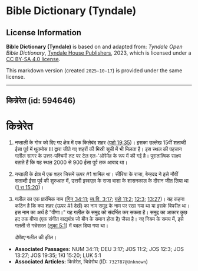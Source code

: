 # Bible Dictionary (Tyndale)

## License Information

**Bible Dictionary (Tyndale)** is based on and adapted from: _Tyndale Open Bible Dictionary_, [Tyndale House Publishers](https://tyndaleopenresources.com/), 2023, which is licensed under a [CC BY-SA 4.0 license](https://creativecommons.org/licenses/by-sa/4.0/legalcode.en).

This markdown version (created `2025-10-17`) is provided under the same license.



--------------------------------

## किन्नेरेत (id: 594646)

किन्नेरेत
=========

1. नप्ताली के गोत्र को दिए गए क्षेत्र में एक किलेबंद शहर ([यहो 19:35](https://ref.ly/Josh19:35))। इसका उल्लेख 15वीं शताब्दी ईसा पूर्व में थुतमोस III द्वारा जीते गए शहरों की मिस्री सूची में भी मिलता है। इस स्थल की पहचान गलील सागर के उत्तर\-पश्चिमी तट पर टेल एल\-'ओरेमेह के रूप में की गई है। पुरातात्विक साक्ष्य बताते हैं कि यह स्थल 2000 से 900 ईसा पूर्व तक आबाद था।
2. नप्ताली के क्षेत्र में एक शहर जिसमें ऊपर \#1 शामिल था। सीरिया के राजा, बेन्हदद ने इसे नौवीं शताब्दी ईसा पूर्व की शुरुआत में, उत्तरी इस्राएल के राजा बाशा के शासनकाल के दौरान जीत लिया था ([1 रा 15:20](https://ref.ly/1Kgs15:20))।
3. गलील का एक प्रारंभिक नाम ([गिन 34:11](https://ref.ly/Num34:11); [व्य.वि. 3:17](https://ref.ly/Deut3:17); [यहो 11:2](https://ref.ly/Josh11:2); [12:3](https://ref.ly/Josh12:3); [13:27](https://ref.ly/Josh13:27))। यह कहना कठिन है कि क्या शहर (ऊपर \#1 देखें) का नाम समुद्र के नाम पर रखा गया था या इसके विपरीत था। इस नाम का अर्थ है "वीणा।" यह गलील के समुद्र को संदर्भित कर सकता है। समुद्र का आकार कुछ हद तक वीणा (एक संगीत वाद्ययंत्र जो बीन के समान होता है) जैसा है। नए नियम के समय में, इसे गलती से गन्नेसरत ([लूका 5:1](https://ref.ly/Luke5:1)) में बदल दिया गया था।

    *देखिए* गलील की झील।

* **Associated Passages:** NUM 34:11; DEU 3:17; JOS 11:2; JOS 12:3; JOS 13:27; JOS 19:35; 1KI 15:20; LUK 5:1
* **Associated Articles:** किन्नेरेत, चिन्नेरोथ (ID: `732787@Unknown`)

